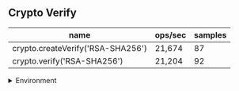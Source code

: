 ## Crypto Verify

|name|ops/sec|samples|
|-|-|-|
|crypto.createVerify('RSA-SHA256')|21,674|87|
|crypto.verify('RSA-SHA256')|21,204|92|


<details>
<summary>Environment</summary>

* __Machine:__ linux x64 | 2 vCPUs | 6.8GB Mem
* __Run:__ Sat Oct 14 2023 01:40:18 GMT+0000 (Coordinated Universal Time)
</details>

<!--
{"environment":{"platform":"linux","arch":"x64","cpus":2,"totalMemory":6.759754180908203},"benchmarks":[{"name":"crypto.createVerify('RSA-SHA256')","hz":21674.351912820886,"cycles":4,"stats":{"deviation":0.000007309481336686474,"mean":0.000046137481020065775,"moe":0.0000015359709665879996,"rme":3.3291175257703953,"sem":7.836586564224487e-7,"variance":5.342851741136788e-11}},{"name":"crypto.verify('RSA-SHA256')","hz":21204.360849814577,"cycles":4,"stats":{"deviation":0.000005931309968231427,"mean":0.000047160110464199375,"moe":0.0000012120283501643294,"rme":2.5700286497089864,"sem":6.183818113083314e-7,"variance":3.51804379392415e-11}}]}-->
